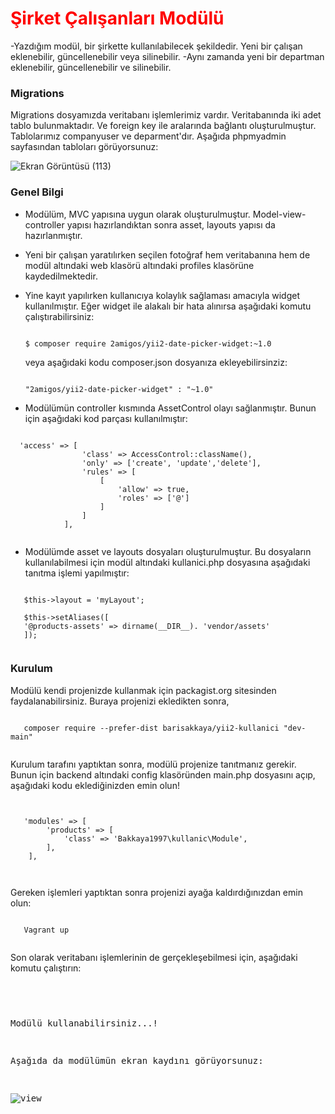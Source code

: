 <h1 style="color:red"> Şirket Çalışanları Modülü </h1>

-Yazdığım modül, bir şirkette kullanılabilecek şekildedir. Yeni bir çalışan eklenebilir, güncellenebilir veya silinebilir.
-Aynı zamanda yeni bir departman eklenebilir, güncellenebilir ve silinebilir.

<h3> Migrations </h3>

Migrations dosyamızda veritabanı işlemlerimiz vardır. Veritabanında iki adet tablo bulunmaktadır. Ve foreign key ile aralarında bağlantı oluşturulmuştur.
Tablolarımız companyuser ve deparment'dır.
Aşağıda phpmyadmin sayfasından tabloları görüyorsunuz:

![Ekran Görüntüsü (113)](https://user-images.githubusercontent.com/47320654/104811347-d4064f80-580b-11eb-9f53-701b088ce67f.png)

<h3> Genel Bilgi </h3>

- Modülüm, MVC yapısına uygun olarak oluşturulmuştur. Model-view-controller yapısı hazırlandıktan sonra asset, layouts yapısı da hazırlanmıştır.
- Yeni bir çalışan yaratılırken seçilen fotoğraf hem veritabanına hem de modül altındaki web klasörü altındaki profiles klasörüne kaydedilmektedir.
- Yine kayıt yapılırken kullanıcıya kolaylık sağlaması amacıyla widget kullanılmıştır. Eğer widget ile alakalı bir hata alınırsa aşağıdaki komutu çalıştırabilirsiniz:

  <pre><code>
  $ composer require 2amigos/yii2-date-picker-widget:~1.0
  </pre></code>
  
  veya aşağıdaki kodu composer.json dosyanıza ekleyebilirsinziz:
  
  <pre><code>
  "2amigos/yii2-date-picker-widget" : "~1.0"
  </pre></code>
  
 - Modülümün controller kısmında AssetControl olayı sağlanmıştır. Bunun için aşağıdaki kod parçası kullanılmıştır:
 
 <pre><code>
  'access' => [
                'class' => AccessControl::className(),
                'only' => ['create', 'update','delete'],
                'rules' => [
                    [
                        'allow' => true,
                        'roles' => ['@']
                    ]
                ]
            ],
  </pre></code>
  
  - Modülümde asset ve layouts dosyaları oluşturulmuştur. Bu dosyaların kullanılabilmesi için modül altındaki kullanici.php dosyasına aşağıdaki tanıtma işlemi yapılmıştır:
  <pre><code>
   $this->layout = 'myLayout';

   $this->setAliases([
   '@products-assets' => dirname(__DIR__). 'vendor/assets'
   ]);
   </pre></code>
   
<h3> Kurulum </h3>

Modülü kendi projenizde kullanmak için packagist.org sitesinden faydalanabilirsiniz. Buraya projenizi ekledikten sonra,
  
   <pre><code>
   composer require --prefer-dist barisakkaya/yii2-kullanici "dev-main"
   </pre></code>
  
Kurulum tarafını yaptıktan sonra, modülü projenize tanıtmanız gerekir. Bunun için backend altındaki config klasöründen main.php dosyasını açıp,
aşağıdaki kodu eklediğinizden emin olun!
 
  <pre><code>
  
   'modules' => [
        'products' => [
            'class' => 'Bakkaya1997\kullanic\Module',
        ],
    ],
  
  </pre></code>
  
  
Gereken işlemleri yaptıktan sonra projenizi ayağa kaldırdığınızdan emin olun:

  <pre><code>
   Vagrant up
  </pre></code>
  
Son olarak veritabanı işlemlerinin de gerçekleşebilmesi için, aşağıdaki komutu çalıştırın:

  <pre><code>
  <php yii migrate/up --migrationPath=@vendor/Bakkaya1997/kullanici/migrations  
  </pre></code>

Modülü kullanabilirsiniz...!

Aşağıda da modülümün ekran kaydını görüyorsunuz:

![view](https://user-images.githubusercontent.com/47320654/105162018-1e950e00-5b23-11eb-848a-75dccb3358ff.gif)


